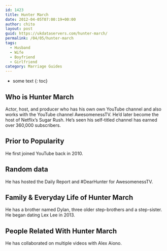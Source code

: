 ```yaml
---
id: 1423
title: Hunter March
date: 2012-04-05T07:00:19+00:00
author: chito
layout: post
guid: https://ukdataservers.com/hunter-march/
permalink: /04/05/hunter-march
tags:
  - Husband
  - Wife
  - Boyfriend
  - Girlfriend
category: Marriage Guides
---
```


* some text
{: toc}


## Who is  Hunter March
                  
                  
                  
Actor, host, and producer who has his own own YouTube channel and also works with the YouTube channel AwesomenessTV. He&#8217;d later become the host of Netflix&#8217;s Sugar Rush. He&#8217;s seen his self-titled channel has earned over 360,000 subscribers. 
                  
                
                
                
## Prior to Popularity 
                  
                  
                  
He first joined YouTube back in 2010.
                  
                
                
                
## Random data 
                  
                  
                  
He has hosted the Daily Report and #DearHunter for AwesomenessTV.
                  
                
                
                
## Family & Everyday Life of Hunter March
                  
                  
                  
He has a brother named Dylan, three older step-brothers and a step-sister. He began dating Lex Lee in 2013.
                  
                
                
                
## People Related With  Hunter March
                  
                  
                  
He has collaborated on multiple videos with Alex Aiono.
                  
                
              
            
          
          
          
    
    
  
